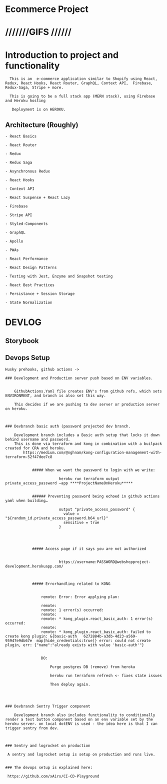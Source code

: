 # Ecommerce  Project

  
 # ///////GIFS ////// 
 
 
  
 # Introduction to project and functionality 
 

	  This is an  e-commerce application similar to Shopify using React, Redux, React Hooks, React Router, GraphQL, Context API,  Firebase, Redux-Saga, Stripe + more. 

	  This is going to be a full stack app (MERN stack), using Firebase and Heroku hosting

	   Deployment is on HEROKU.
	   
	



 ## Architecture (Roughly)
 
	- React Basics

	- React Router

	- Redux

	- Redux Saga

	- Asynchronous Redux

	- React Hooks

	- Context API

	- React Suspense + React Lazy

	- Firebase

	- Stripe API

	- Styled-Components

	- GraphQL

	- Apollo

	- PWAs

	- React Performance

	- React Design Patterns

	- Testing with Jest, Enzyme and Snapshot testing

	- React Best Practices

	- Persistance + Session Storage

	- State Normalization




# DEVLOG 
  



## Storybook

   



  
   
   
## Devops Setup 
                                       
    Husky prehooks, github actions ->
    
    ### Development and Production server push based on ENV variables.
    
    
	    GithubActions.Yaml file creates ENV's from github refs, which sets ENVIRONMENT, and branch is also set this way.

	    This decides if we are pushing to dev server or production server on heroku.

    
    
    ### Devbranch basic auth (password projected dev branch.
    
	    Development branch includes a Basic auth setup that locks it down behind username and password.
		This is done via terraform and kong in combination with a builpack created for CRA and heroku.
			https://medium.com/@nghnam/kong-configuration-management-with-terraform-52f47dee7c8
			
      				
				##### When we want the password to login with we write: 

							heroku run terraform output private_access_password —app ****ProjectNameOnHeroku*****


				###### Preventing password being echoed in github actions yaml when building…

							output "private_access_password" {
							  value = "${random_id.private_access_password.b64_url}"
							  sensitive = true
							}




				##### Access page if it says you are not authorized


							https://username:PASSWORD@webshopproject-development.herokuapp.com/


				
				##### Errorhandling related to KONG 


					remote: Error: Error applying plan:        

					remote: 
					remote: 1 error(s) occurred:        
					remote: 
					remote: * kong_plugin.react_basic_auth: 1 error(s) occurred:        
					remote: 
					remote: * kong_plugin.react_basic_auth: failed to create kong plugin: &{basic-auth   6272884b-a3db-4d23-a569-95947e9db67e  map[hide_credentials:true]} error: could not create plugin, err: {"name":"already exists with value 'basic-auth'"}   


					DO: 

						Purge postgres DB (remove) from heroku

						heroku run terraform refresh <- fixes state issues

						Then deploy again.




    ### Devbranch Sentry Trigger component

	    Development branch also includes functionality to conditionally render a test button component based on an env variable set by the heroku server. on local dotENV is used - the idea here is that I can trigger sentry from dev.



    ### Sentry and logrocket on production
   
   	 A sentry and logrocket setup is setup on production and runs live.
				      
				      
    ### The devops setup is explained here:
    
   	 https://github.com/xAirx/CI-CD-Playground















